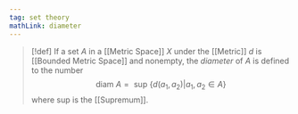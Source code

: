 ```yaml
---
tag: set theory
mathLink: diameter
---
```

> [!def]
> If a set $A$ in a [[Metric Space]] $X$ under the [[Metric]] $d$ is [[Bounded Metric Space]] and nonempty, the *diameter* of $A$ is defined to the number
> $$\text{diam } A = \text{ sup }\{d(a_1,a_2)|a_1, a_2\in A\}$$
> where sup is the [[Supremum]].
